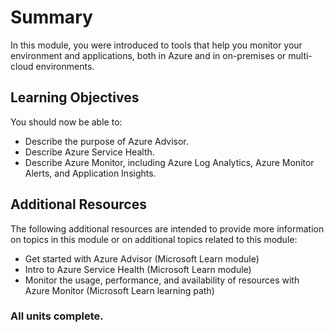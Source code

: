 # **Summary**

In this module, you were introduced to tools that help you monitor your environment and applications, both in Azure and in on-premises or multi-cloud environments.

## **Learning Objectives**

You should now be able to:

- Describe the purpose of Azure Advisor.
- Describe Azure Service Health.
- Describe Azure Monitor, including Azure Log Analytics, Azure Monitor Alerts, and Application Insights.

## **Additional Resources**

The following additional resources are intended to provide more information on topics in this module or on additional topics related to this module:

- Get started with Azure Advisor (Microsoft Learn module)
- Intro to Azure Service Health (Microsoft Learn module)
- Monitor the usage, performance, and availability of resources with Azure Monitor (Microsoft Learn learning path)

### **All units complete.**
